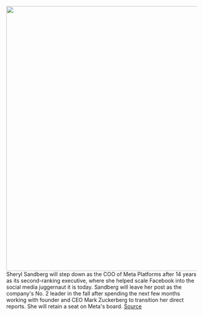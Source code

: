 <img src='https://cdn.vox-cdn.com/thumbor/y7Zr8jt12VWhuusg9TRWPKJi6Mg=/0x0:6489x4742/1200x800/filters:focal(1712x522:2750x1560)/cdn.vox-cdn.com/uploads/chorus_image/image/70932838/1327683542.0.jpg' width='700px' /><br/>
Sheryl Sandberg will step down as the COO of Meta Platforms after 14 years as its second-ranking executive, where she helped scale Facebook into the social media juggernaut it is today. Sandberg will leave her post as the company's No. 2 leader in the fall after spending the next few months working with founder and CEO Mark Zuckerberg to transition her direct reports. She will retain a seat on Meta's board.
<a href='https://www.theverge.com/2022/6/1/23150601/sheryl-sandberg-stepping-down-meta-facebook-coo-14-years'> Source <a/>